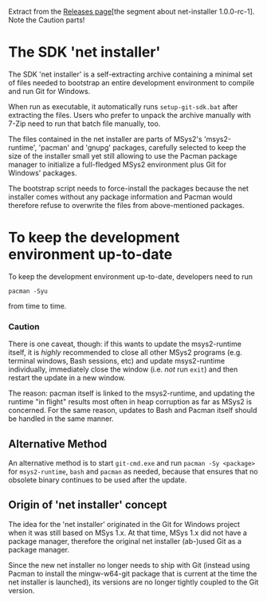 Extract from the [Releases page](https://github.com/git-for-windows/build-extra/releases)[the segment about net-installer 1.0.0-rc-1]. Note the Caution parts! 

# The SDK 'net installer'

The SDK 'net installer' is a self-extracting archive containing a minimal
set of files needed to bootstrap an entire development environment to
compile and run Git for Windows.

When run as executable, it automatically runs `setup-git-sdk.bat` after
extracting the files. Users who prefer to unpack the archive manually
with 7-Zip need to run that batch file manually, too.

The files contained in the net installer are parts of MSys2's
'msys2-runtime', 'pacman' and 'gnupg' packages, carefully selected to
keep the size of the installer small yet still allowing to use the
Pacman package manager to initialize a full-fledged MSys2 environment
plus Git for Windows' packages.

The bootstrap script needs to force-install the packages because the net
installer comes without any package information and Pacman would
therefore refuse to overwrite the files from above-mentioned packages.

# To keep the development environment up-to-date

To keep the development environment up-to-date, developers need to run

	pacman -Syu

from time to time.

### Caution

There is one caveat, though: if this wants to update the msys2-runtime
itself, it is *highly* recommended to close all other MSys2 programs
(e.g. terminal windows, Bash sessions, etc) and update msys2-runtime
individually, immediately close the window (i.e. *not* run `exit`) and
then restart the update in a new window.

The reason: pacman itself is linked to the msys2-runtime, and updating
the runtime "in flight" results most often in heap corruption as far as
MSys2 is concerned. For the same reason, updates to Bash and Pacman
itself should be handled  in the same manner.

## Alternative Method

An alternative method is to start `git-cmd.exe` and run `pacman -Sy
<package>` for `msys2-runtime`, `bash` and `pacman` as needed, because
that ensures that no obsolete binary continues to be used after the
update.

## Origin of 'net installer' concept

The idea for the 'net installer' originated in the Git for Windows
project when it was still based on MSys 1.x. At that time, MSys 1.x did
not have a package manager, therefore the original net installer
(ab-)used Git as a package manager.

Since the new net installer no longer needs to ship with Git (instead
using Pacman to install the mingw-w64-git package that is current at the
time the net installer is launched), its versions are no longer tightly
coupled to the Git version.
